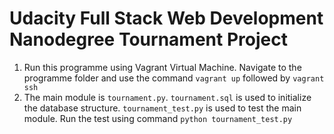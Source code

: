 # Udacity Full Stack Web Development Nanodegree Tournament Project
1. Run this programme using Vagrant Virtual Machine. Navigate to the programme folder and use the command ```vagrant up``` followed by ```vagrant ssh```
2. The main module is ```tournament.py```. ```tournament.sql``` is used to initialize the database structure. ```tournament_test.py``` is used to test the main module. Run the test using command ```python tournament_test.py```
